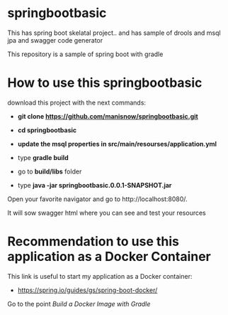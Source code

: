 # springbootbasic
This has spring boot skelatal project.. and has sample of drools and msql jpa and swagger code generator

This repository is a sample of spring boot with gradle

# How to use this springbootbasic
download this project with the next commands:

* **git clone https://github.com/manisnow/springbootbasic.git**
* **cd springbootbasic**
 

* **update the msql properties in src/main/resourses/application.yml**

* type **gradle build**
* go to **build/libs** folder
* type **java -jar springbootbasic.0.0.1-SNAPSHOT.jar**

Open your favorite navigator and go to http://localhost:8080/.

It will sow swagger html where you can see and test your resources

# Recommendation to use this application as a Docker Container
This link is useful to start my application as a Docker container:

* https://spring.io/guides/gs/spring-boot-docker/

Go to the point *Build a Docker Image with Gradle*
